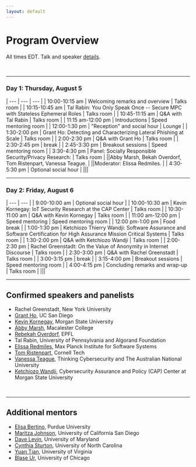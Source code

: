 ```yaml
---
layout: default
---
```


# Program Overview

All times EDT.
Talk and speaker [details](./speakers.md).

<br>

* * *
### Day 1: Thursday, August 5

| --- | --- | --- |
| 10:00-10:15 am | Welcoming remarks and overview | Talks room |
| 10:15-10:45 am | Tal Rabin: You Only Speak Once -- Secure MPC with Stateless Ephemeral Roles | Talks room |
| 10:45-11:15 am | Q&A with Tal Rabin | Talks room |
| 11:15 am-12:00 pm | Introductions | Speed mentoring room |
| 12:00-1:30 pm | "Reception" and social hour | Lounge |
| 1:30-2:00 pm | Grant Ho: Detecting and Characterizing Lateral Phishing at Scale | Talks room |
| 2:00-2:30 pm | Q&A with Grant Ho | Talks room |
| 2:30-2:45 pm | break |
| 2:45-3:30 pm | Breakout sessions | Speed mentoring room |
| 3:30-4:30 pm | Panel: Socially Responsible Security/Privacy Research: | Talks room |
||Abby Marsh, Bekah Overdorf, Tom Ristenpart, Vanessa Teague. |
||Moderator: Elissa Redmiles. |
| 4:30-5:30 pm | Optional social hour |
|||


* * *
### Day 2: Friday, August 6

| --- | --- |
| 9:00-10:00 am | Optional social hour |
| 10:00-10:30 am | Kevin Kornegay: IoT Security Research at the CAP Center | Talks room |
| 10:30-11:00 am | Q&A with Kevin Kornegay | Talks room |
| 11:00 am-12:00 pm | Speed mentoring | Speed mentoring room |
| 12:00 pm-1:00 pm | Food break |
| 1:00-1:30 pm | Ketchiozo Thierry Wandji:  Software Assurance and Software Certification for High Assurance Mission Critical Systems | Talks room |
| 1:30-2:00 pm | Q&A with Ketchiozo Wandji | Talks room |
| 2:00-2:30 pm | Rachel Greenstadt: On the Value of Anonymity in Internet Discourse | Talks room |
| 2:30-3:00 pm | Q&A with Rachel Greenstadt | Talks room |
| 3:00-3:15 pm | break |
| 3:15-4:00 pm | Breakout sessions | Speed mentoring room |
| 4:00-4:15 pm | Concluding remarks and wrap-up | Talks room |
|||



* * *
## Confirmed speakers and panelists
* Rachel Greenstadt, New York University
* [Grant Ho](https://cseweb.ucsd.edu/~grho/), UC San Diego
* [Kevin Kornegay](https://www.iotcream.com/staff-member/dr-kevin-kornegay/), Morgan State University
* [Abby Marsh](https://abbymarsh.com), Macalester College
* [Rebekah Overdorf](https://people.epfl.ch/rebekah.overdorf), EPFL
* Tal Rabin, University of Pennsylvania and Algorand Foundation
* [Elissa Redmiles](https://elissaredmiles.com/), Max Planck Institute for Software Systems
* [Tom Ristenpart](https://rist.tech.cornell.edu/), Cornell Tech
* [Vanessa Teague](https://researchers.anu.edu.au/researchers/teague-v), Thinking Cybersecurity and The Australian National University
* [Ketchiozo Wandji](https://www.iotcream.com/staff-member/dr-thierry-wandji/), Cybersecurity Assurance and Policy (CAP) Center at Morgan State University

<br>

* * *
## Additional mentors
* [Elisa Bertino](https://www.cs.purdue.edu/homes/bertino/), Purdue University
* [Maritza Johnson](https://maritzajohnson.com/), University of California San Diego
* [Dave Levin](https://www.cs.umd.edu/~dml/), University of  Maryland
* [Cynthia Sturton](https://www.cs.unc.edu/~csturton/), University of North Carolina
* [Yuan Tian](https://www.ytian.info/), University of Virginia
* [Blase Ur](https://www.blaseur.com/), University of Chicago
